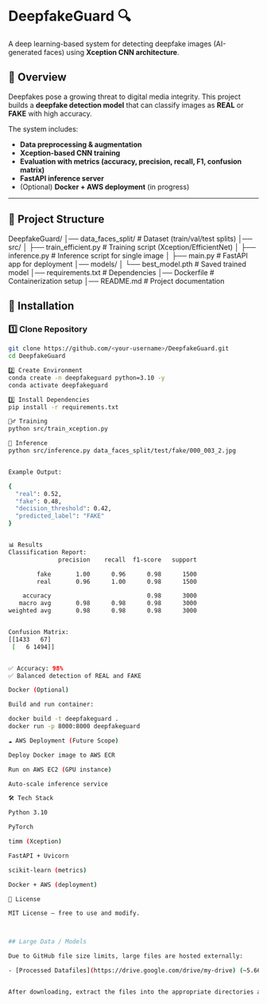# DeepfakeGuard 🔍  
A deep learning-based system for detecting deepfake images (AI-generated faces) using **Xception CNN architecture**.  

## 📌 Overview
Deepfakes pose a growing threat to digital media integrity. This project builds a **deepfake detection model** that can classify images as **REAL** or **FAKE** with high accuracy.  

The system includes:
- **Data preprocessing & augmentation**
- **Xception-based CNN training**
- **Evaluation with metrics (accuracy, precision, recall, F1, confusion matrix)**
- **FastAPI inference server**
- (Optional) **Docker + AWS deployment** (in progress)

---

## 📂 Project Structure
DeepfakeGuard/
│── data_faces_split/ # Dataset (train/val/test splits)
│── src/
│ ├── train_efficient.py # Training script (Xception/EfficientNet)
│ ├── inference.py # Inference script for single image
│ ├── main.py # FastAPI app for deployment
│── models/
│ └── best_model.pth # Saved trained model
│── requirements.txt # Dependencies
│── Dockerfile # Containerization setup
│── README.md # Project documentation

## 🚀 Installation
### 1️⃣ Clone Repository
```bash
git clone https://github.com/<your-username>/DeepfakeGuard.git
cd DeepfakeGuard

2️⃣ Create Environment
conda create -n deepfakeguard python=3.10 -y
conda activate deepfakeguard

3️⃣ Install Dependencies
pip install -r requirements.txt

🏋️‍♂️ Training
python src/train_xception.py

🔎 Inference
python src/inference.py data_faces_split/test/fake/000_003_2.jpg


Example Output:

{
  "real": 0.52,
  "fake": 0.48,
  "decision_threshold": 0.42,
  "predicted_label": "FAKE"
}


📊 Results
Classification Report:
              precision    recall  f1-score   support

        fake       1.00      0.96      0.98      1500
        real       0.96      1.00      0.98      1500

    accuracy                           0.98      3000
   macro avg       0.98      0.98      0.98      3000
weighted avg       0.98      0.98      0.98      3000


Confusion Matrix:
[[1433   67]
 [   6 1494]]


✅ Accuracy: 98%
✅ Balanced detection of REAL and FAKE

Docker (Optional)

Build and run container:

docker build -t deepfakeguard .
docker run -p 8000:8000 deepfakeguard

☁️ AWS Deployment (Future Scope)

Deploy Docker image to AWS ECR

Run on AWS EC2 (GPU instance)

Auto-scale inference service

🛠️ Tech Stack

Python 3.10

PyTorch

timm (Xception)

FastAPI + Uvicorn

scikit-learn (metrics)

Docker + AWS (deployment)

📜 License

MIT License – free to use and modify.



## Large Data / Models

Due to GitHub file size limits, large files are hosted externally:

- [Processed Datafiles](https://drive.google.com/drive/my-drive) (~5.66 GB)


After downloading, extract the files into the appropriate directories as mentioned in the project instructions.